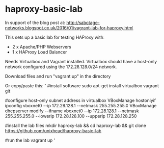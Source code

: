# haproxy-basic-lab
In support of the blog post at:
http://sabotage-networks.blogspot.co.uk/2016/01/vagrant-lab-for-haproxy.html

This sets up a basic lab for testing HAProxy with:
 - 2 x Apache/PHP Webservers
 - 1 x HAProxy Load Balancer

Needs Virtualbox and Vagrant installed. Virtualbox should have a host-only network configured using the 172.28.128.0/24 network.

Download files and run "vagrant up" in the directory


Or copy/paste this:
'
#install software
sudo apt-get install virtualbox vagrant git

#configure host-only subnet address in virtualbox
VBoxManage hostonlyif ipconfig vboxnet0 --ip 172.28.128.1 --netmask 255.255.255.0
VBoxManage dhcpserver modify --ifname vboxnet0 --ip 172.28.128.1 --netmask 255.255.255.0 --lowerip 172.28.128.100 --upperip 172.28.128.250

#install the lab files
mkdir haproxy-lab && cd haproxy-lab && git clone https://github.com/unixhead/haproxy-basic-lab

#run the lab
vagrant up
'

